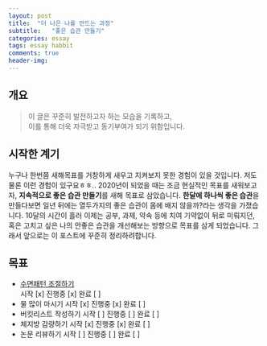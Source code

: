 ```yaml
---
layout: post
title:  "더 나은 나를 만드는 과정"
subtitle:   "좋은 습관 만들기"
categories: essay
tags: essay habbit
comments: true
header-img: 
---
```


## 개요
> 이 글은 꾸준히 발전하고자 하는 모습을 기록하고,  
> 이를 통해 더욱 자극받고 동기부여가 되기 위함입니다.

## 시작한 계기

누구나 한번쯤 새해목표를 거창하게 새우고 지켜보지 못한 경험이 있을 것입니다. 저도 물론 이런 경험이 있구요ㅎㅎ.. 2020년이 되었을 때는 조금 현실적인 목표를 새워보고자, **지속적으로 좋은 습관 만들기**를 새해 목표로 삼았습니다. **한달에 하나씩 좋은 습관**을 만들다보면 일년 뒤에는 열두가지의 좋은 습관이 몸에 배지 않을까?라는 생각을 가졌습니다. 10달의 시간이 흘러 이제는 공부, 과제, 약속 등에 치여 기약없이 뒤로 미뤄지던, 혹은 고치고 싶은 나의 안좋은 습관을 개선해보는 방향으로 목표를 삼게 되었습니다. 그래서 앞으로는 이 포스트에 꾸준히 정리하려합니다.

## 목표

- [수면패턴 조절하기]()  
  시작 [x] 진행중 [x] 완료 [ ]
- 물 많이 마시기
  시작 [x] 진행중 [x] 완료 [ ]
- 버킷리스트 작성하기
  시작 [ ] 진행중 [ ] 완료 [ ]
- 체지방 감량하기
  시작 [x] 진행중 [x] 완료 [ ]
- 논문 리뷰하기
  시작 [ ] 진행중 [ ] 완료 [ ]